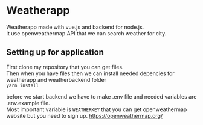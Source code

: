 # Weatherapp

Weatherapp made with vue.js and backend for node.js. <br>
It use openweathermap API that we can search weather for city.

## Setting up for application
First clone my repository that you can get files. <br>
Then when you have files then we can install needed depencies for weatherapp and weatherbackend folder <br>
`yarn install`

before we start backend we have to make .env file and needed variables are .env.example file. <br>
Most important variable is `WEATHERKEY` that you can get openweathermap website but you need to sign up.
https://openweathermap.org/

